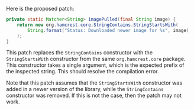 Here is the proposed patch:

```java
private static Matcher<String> imagePulled(final String image) {
    return new org.hamcrest.core.StringContains.StringStartsWith(
        String.format("Status: Downloaded newer image for %s", image)
    );
}
```

This patch replaces the `StringContains` constructor with the `StringStartsWith` constructor from the same `org.hamcrest.core` package. This constructor takes a single argument, which is the expected prefix of the inspected string. This should resolve the compilation error.

Note that this patch assumes that the `StringStartsWith` constructor was added in a newer version of the library, while the `StringContains` constructor was removed. If this is not the case, then the patch may not work.
